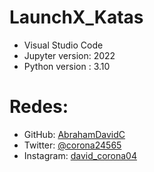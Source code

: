 # LaunchX_Katas

* Visual Studio Code
* Jupyter version: 2022
* Python version : 3.10

# Redes:

* GitHub: [AbrahamDavidC](https://github.com/AbrahamDavidC)
* Twitter: [@corona24565](https://twitter.com/corona24565)
* Instagram: [david_corona04](instagram.com/david_corona04/?hl=es-la)
